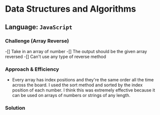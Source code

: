 # Data Structures and Algorithms

## Language: `JavaScript`

### Challenge (Array Reverse)
-[] Take in an array of number
-[] The output should be the given array reversed
-[] Can't use any type of reverse method

### Approach & Efficiency
- Every array has index positions and they're the same order all the time across the board. I used the sort method and sorted by the index position of each number. I think this was extremely effective because it can be used on arrays of numbers or strings of any length.

### Solution

